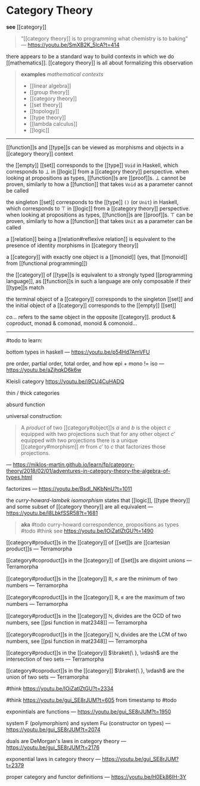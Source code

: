 # Category Theory

**see** [[category]]

> "[[category theory]] is to programming what chemistry is to baking" &mdash; <https://youtu.be/SmXB2K_5lcA?t=414>

there appears to be a standard way to build contexts in which we do [[mathematics]]. [[category theory]] is all about formalizing this observation

> **examples** _mathematical contexts_
>
> - [[linear algebra]]
> - [[group theory]]
> - [[category theory]]
> - [[set theory]]
> - [[topology]]
> - [[type theory]]
> - [[lambda calculus]]
> - [[logic]]

---

[[function]]s and [[type]]s can be viewed as morphisms and objects in a [[category theory]] context

the [[empty]] [[set]] corresponds to the [[type]] `Void` in Haskell, which corresponds to $\bot$ in [[logic]] from a [[category theory]] perspective. when looking at propositions as types, [[function]]s are [[proof]]s. $\bot$ cannot be proven, similarly to how a [[function]] that takes `Void` as a parameter cannot be called

the singleton [[set]] corresponds to the [[type]] `()` (or `Unit`) in Haskell, which corresponds to $\top$ in [[logic]] from a [[category theory]] perspective. when looking at propositions as types, [[function]]s are [[proof]]s. $\top$ can be proven, similarly to how a [[function]] that takes `Unit` as a parameter can be called

a [[relation]] being a [[relation#reflexive relation]] is equivalent to the presence of identity morphisms in [[category theory]]

a [[category]] with exactly one object is a [[monoid]] (yes, that [[monoid]] from [[functional programming]])

the [[category]] of [[type]]s is equivalent to a strongly typed [[programming language]], as [[function]]s in such a language are only composable if their [[type]]s match

the terminal object of a [[category]] corresponds to the singleton [[set]] and the initial object of a [[category]] corresponds to the [[empty]] [[set]]

_co..._ refers to the same object in the opposite [[category]]. product & coproduct, monad & comonad, monoid & comonoid...

---

#todo to learn:

bottom types in haskell &mdash; <https://youtu.be/p54Hd7AmVFU>

pre order, partial order, total order, and how epi + mono != iso &mdash; <https://youtu.be/aZjhqkD6k6w>

Kleisli category <https://youtu.be/i9CU4CuHADQ>

thin / thick categories

absurd function

universal construction:

> A _product_ of two [[category#object]]s $a$ and $b$ is the object $c$ equipped with two projections such that for any other object $c'$ equipped with two projections there is a unique [[category#morphism]] $m$ from $c'$ to $c$ that factorizes those projections.

&mdash; <https://miklos-martin.github.io/learn/fp/category-theory/2018/02/01/adventures-in-category-theory-the-algebra-of-types.html>

factorizes &mdash; <https://youtu.be/Bsdl_NKbNnU?t=1011>

the _curry-howard-lambek isomorphism_ states that [[logic]], [[type theory]] and some subset of [[category theory]] are all equivalent &mdash; <https://youtu.be/I8LbkfSSR58?t=1681>

> **aka** #todo curry-howard correspondence, propositions as types #todo #think see <https://youtu.be/IOiZatlZtGU?t=1490>

[[category#product]]s in the [[category]] of [[set]]s are [[cartesian product]]s &mdash; Terramorpha

[[category#coproduct]]s in the [[category]] of [[set]]s are disjoint unions &mdash; Terramorpha

[[category#product]]s in the [[category]] $\mathbb R, \le$ are the minimum of two numbers &mdash; Terramorpha

[[category#coproduct]]s in the [[category]] $\mathbb R, \le$ are the maximum of two numbers &mdash; Terramorpha

[[category#product]]s in the [[category]] $\mathbb N, \text{divides}$ are the GCD of two numbers, see [[psi function in mat2348]] &mdash; Terramorpha

[[category#coproduct]]s in the [[category]] $\mathbb N, \text{divides}$ are the LCM of two numbers, see [[psi function in mat2348]] &mdash; Terramorpha

[[category#product]]s in the [[category]] $\braket{\ }, \vdash$ are the intersection of two sets &mdash; Terramorpha

[[category#coproduct]]s in the [[category]] $\braket{\ }, \vdash$ are the union of two sets &mdash; Terramorpha

#think <https://youtu.be/IOiZatlZtGU?t=2334>

#think <https://youtu.be/gui_SE8rJUM?t=605> from timestamp to #todo

exponintials are functions &mdash; <https://youtu.be/gui_SE8rJUM?t=1950>

system F (polymorphism) and system Fω (constructor on types) &mdash; <https://youtu.be/gui_SE8rJUM?t=2074>

duals are DeMorgan's laws in category theory &mdash; <https://youtu.be/gui_SE8rJUM?t=2176>

exponential laws in category theory &mdash; <https://youtu.be/gui_SE8rJUM?t=2379>

proper category and functor definitions &mdash; <https://youtu.be/H0Ek86IH-3Y>
